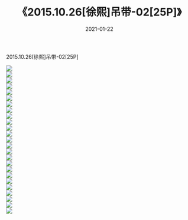 ﻿---
layout: post
title:  《2015.10.26[徐熙]吊带-02[25P]》
date:   2021-01-22
img: http://imgx.orgx.ga/漏D/2021/2015.10.26[徐熙]吊带-02[25P]/000.jpg
categories: [美女, 清纯, 唯美]
---

2015.10.26[徐熙]吊带-02[25P]

  ![](http://imgx.orgx.ga/漏D/2021/2015.10.26[徐熙]吊带-02[25P]/001.jpg) <br> ![](http://imgx.orgx.ga/漏D/2021/2015.10.26[徐熙]吊带-02[25P]/002.jpg) <br> ![](http://imgx.orgx.ga/漏D/2021/2015.10.26[徐熙]吊带-02[25P]/003.jpg) <br> ![](http://imgx.orgx.ga/漏D/2021/2015.10.26[徐熙]吊带-02[25P]/004.jpg) <br> ![](http://imgx.orgx.ga/漏D/2021/2015.10.26[徐熙]吊带-02[25P]/005.jpg) <br> ![](http://imgx.orgx.ga/漏D/2021/2015.10.26[徐熙]吊带-02[25P]/006.jpg) <br> ![](http://imgx.orgx.ga/漏D/2021/2015.10.26[徐熙]吊带-02[25P]/007.jpg) <br> ![](http://imgx.orgx.ga/漏D/2021/2015.10.26[徐熙]吊带-02[25P]/008.jpg) <br> ![](http://imgx.orgx.ga/漏D/2021/2015.10.26[徐熙]吊带-02[25P]/009.jpg) <br> ![](http://imgx.orgx.ga/漏D/2021/2015.10.26[徐熙]吊带-02[25P]/010.jpg) <br> ![](http://imgx.orgx.ga/漏D/2021/2015.10.26[徐熙]吊带-02[25P]/011.jpg) <br> ![](http://imgx.orgx.ga/漏D/2021/2015.10.26[徐熙]吊带-02[25P]/012.jpg) <br> ![](http://imgx.orgx.ga/漏D/2021/2015.10.26[徐熙]吊带-02[25P]/013.jpg) <br> ![](http://imgx.orgx.ga/漏D/2021/2015.10.26[徐熙]吊带-02[25P]/014.jpg) <br> ![](http://imgx.orgx.ga/漏D/2021/2015.10.26[徐熙]吊带-02[25P]/015.jpg) <br> ![](http://imgx.orgx.ga/漏D/2021/2015.10.26[徐熙]吊带-02[25P]/016.jpg) <br> ![](http://imgx.orgx.ga/漏D/2021/2015.10.26[徐熙]吊带-02[25P]/017.jpg) <br> ![](http://imgx.orgx.ga/漏D/2021/2015.10.26[徐熙]吊带-02[25P]/018.jpg) <br> ![](http://imgx.orgx.ga/漏D/2021/2015.10.26[徐熙]吊带-02[25P]/019.jpg) <br> ![](http://imgx.orgx.ga/漏D/2021/2015.10.26[徐熙]吊带-02[25P]/020.jpg) <br> ![](http://imgx.orgx.ga/漏D/2021/2015.10.26[徐熙]吊带-02[25P]/021.jpg) <br> ![](http://imgx.orgx.ga/漏D/2021/2015.10.26[徐熙]吊带-02[25P]/022.jpg) <br> ![](http://imgx.orgx.ga/漏D/2021/2015.10.26[徐熙]吊带-02[25P]/023.jpg) <br> ![](http://imgx.orgx.ga/漏D/2021/2015.10.26[徐熙]吊带-02[25P]/024.jpg) <br> ![](http://imgx.orgx.ga/漏D/2021/2015.10.26[徐熙]吊带-02[25P]/025.jpg) <br>